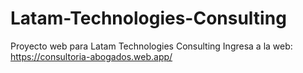 # Latam-Technologies-Consulting
Proyecto web para Latam Technologies Consulting
Ingresa a la web:
https://consultoria-abogados.web.app/
